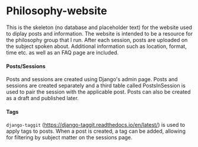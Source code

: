 # Philosophy-website
This is the skeleton (no database and placeholder text) for the website used to diplay posts and information. The website is intended to be a resource for the philosophy group that I run. After each session, posts are uploaded on the subject spoken about. Additional information such as location, format, time etc. as well as an FAQ page are included.

#### Posts/Sessions
Posts and sessions are created using Django's admin page. Posts and sessions are created separately and a third table called PostsInSession is used to pair the session with the applicable post. Posts can also be created as a draft and published later.

#### Tags
`django-taggit` (https://django-taggit.readthedocs.io/en/latest/) is used to apply tags to posts. When a post is created, a tag can be added, allowing for filtering by subject matter on the sessions page.
